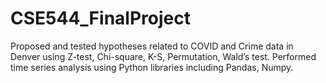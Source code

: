 # CSE544_FinalProject

Proposed and tested hypotheses related to COVID and Crime data in Denver using Z-test, Chi-square, K-S, Permutation, Wald’s test. Performed time series analysis using Python libraries including Pandas, Numpy.
